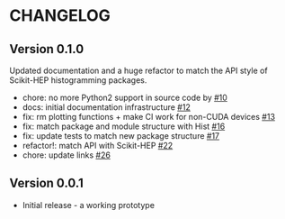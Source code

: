 # CHANGELOG

## Version 0.1.0

Updated documentation and a huge refactor to match the API style of Scikit-HEP histogramming packages.

- chore: no more Python2 support in source code by [#10][]
- docs: initial documentation infrastructure [#12][]
- fix: rm plotting functions + make CI work for non-CUDA devices [#13][]
- fix: match package and module structure with Hist [#16][] 
- fix: update tests to match new package structure [#17][]
- refactor!: match API with Scikit-HEP [#22][]
- chore: update links [#26][]

[#26]: https://github.com/scikit-hep/cuda-histogram/pull/26
[#22]: https://github.com/scikit-hep/cuda-histogram/pull/22
[#17]: https://github.com/scikit-hep/cuda-histogram/pull/17
[#16]: https://github.com/scikit-hep/cuda-histogram/pull/16
[#13]: https://github.com/scikit-hep/cuda-histogram/pull/13
[#12]: https://github.com/scikit-hep/cuda-histogram/pull/12
[#10]: https://github.com/scikit-hep/cuda-histogram/pull/10

## Version 0.0.1

- Initial release - a working prototype
